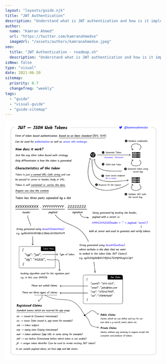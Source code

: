 ```yaml
---
layout: "layouts/guide.njk"
title: "JWT Authentication"
description: "Understand what is JWT authentication and how is it implemented"
author:
  name: "Kamran Ahmed"
  url: "https://twitter.com/kamranahmedse"
  imageUrl: "/assets/authors/kamranahmedse.jpeg"
seo:
  title: "JWT Authentication - roadmap.sh"
  description: "Understand what is JWT authentication and how is it implemented"
isNew: false
type: "visual"
date: 2021-06-20
sitemap:
  priority: 0.7
  changefreq: "weekly"
tags:
  - "guide"
  - "visual-guide"
  - "guide-sitemap"
---
```


[![](/assets/guides/jwt-authentication.png)](/assets/guides/jwt-authentication.png)

